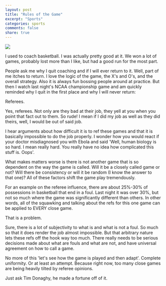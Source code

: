 ```yaml
---
layout: post
title: "Rules of the Game"
excerpt: "Sports"
categories: sports
comments: false
share: true
---
```


![](http://www.kgw.com/img/resize/content.wusa9.com/photo/2017/04/03/25_1491276989766_9152144_ver1.0.jpg?preset=534-401)




I used to coach basketball. I was actually pretty good at it. We won a lot of games, probably lost more than I like, but had a good run for the most part.

People ask me why I quit coaching and if I will ever return to it. Well, part of me itches to return. I love the logic of the game, the X's and O's, and the overall strategy. Also it is always fun bossing people around at practice. But then I watch last night's NCAA championship game and am quickly reminded why I quit in the first place and why I will never return:


Referees.


Yes, referees. Not only are they bad at their job, they yell at you when you point that fact out to them. So rude! I mean if I did my job as well as they did theirs, well, I would be out of said job.

I hear arguments about how difficult it is to ref these games and that it is basically impossible to do the job properly. I wonder how you would react if your doctor misdiagnosed you with Ebola and said 'Well, human biology is so hard. I mean really hard. You really have no idea how complicated this stuff is. Oops'.


What makes matters worse is there is not another game that is so dependent on the way the game is called. Will it be a closely called game or not? Will there be consistency or will it be random (I know the answer to that one)? All of these factors shift the game play tremendously. 


For an example on the referee influence, there are about 25%-30% of possessions in basketball that end in a foul. Last night it was over 30%, but not so much where the game was significantly different than others. In other words, all of the squawking and talking about the refs for this one game can be applied to EVERY close game. 


That is a problem.


Sure, there is a lot of subjectivity to what is and what is not a foul. So much so that it does render the job almost impossible. But that arbitrary nature lets these refs off the hook way too much. There really needs to be serious decisions made about what are fouls and what are not, and have universal agreement on how to call a game. 

No more of this 'let's see how the game is played and then adapt'. Complete uniformity. Or at least an attempt. Because right now, too many close games are being heavily tilted by referee opinions.


Just ask Tim Donaghy, he made a fortune off of it. 



